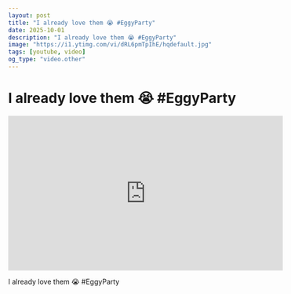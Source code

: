 ```yaml
---
layout: post
title: "I already love them 😭 #EggyParty"
date: 2025-10-01
description: "I already love them 😭 #EggyParty"
image: "https://i1.ytimg.com/vi/dRL6pmTpIhE/hqdefault.jpg"
tags: [youtube, video]
og_type: "video.other"
---
```


<script type="application/ld+json">
{
  "@context": "http://schema.org",
  "@type": "VideoObject",
  "name": "I already love them \ud83d\ude2d #EggyParty",
  "description": "I already love them \ud83d\ude2d #EggyParty",
  "thumbnailUrl": "https://i1.ytimg.com/vi/dRL6pmTpIhE/hqdefault.jpg",
  "uploadDate": "2025-10-01T15:01:15",
  "embedUrl": "https://www.youtube.com/embed/dRL6pmTpIhE",
  "publisher": {
    "@type": "Person",
    "name": "Celo Zaga"
  },
  "mainEntityOfPage": {
    "@type": "WebPage",
    "@id": "https://celozaga.github.io/2025/10/01/i-already-love-them-\ud83d\ude2d-#eggyparty-dRL6pmTpIhE.html"
  },
  "duration": "PT0M0S"
}
</script>

<script type="application/ld+json">
{
  "@context": "http://schema.org",
  "@type": "BlogPosting",
  "headline": "I already love them \ud83d\ude2d #EggyParty",
  "image": "https://i1.ytimg.com/vi/dRL6pmTpIhE/hqdefault.jpg",
  "publisher": {
    "@type": "Person",
    "name": "Celo Zaga"
  },
  "url": "https://celozaga.github.io/2025/10/01/i-already-love-them-\ud83d\ude2d-#eggyparty-dRL6pmTpIhE.html",
  "datePublished": "2025-10-01T15:01:15",
  "dateCreated": "2025-10-01T15:01:15",
  "dateModified": "2025-10-01T15:01:15",
  "description": "I already love them \ud83d\ude2d #EggyParty",
  "author": {
    "@type": "Person",
    "name": "Celo Zaga"
  },
  "mainEntityOfPage": {
    "@type": "WebPage",
    "@id": "https://celozaga.github.io/2025/10/01/i-already-love-them-\ud83d\ude2d-#eggyparty-dRL6pmTpIhE.html"
  }
}
</script>

<h1 class="youtube-post-title">I already love them 😭 #EggyParty</h1>

<iframe width="560" height="315" src="https://www.youtube.com/embed/dRL6pmTpIhE" class="youtube-post-embed" frameborder="0" allowfullscreen></iframe>

<p class="youtube-post-description">I already love them 😭 #EggyParty</p>
